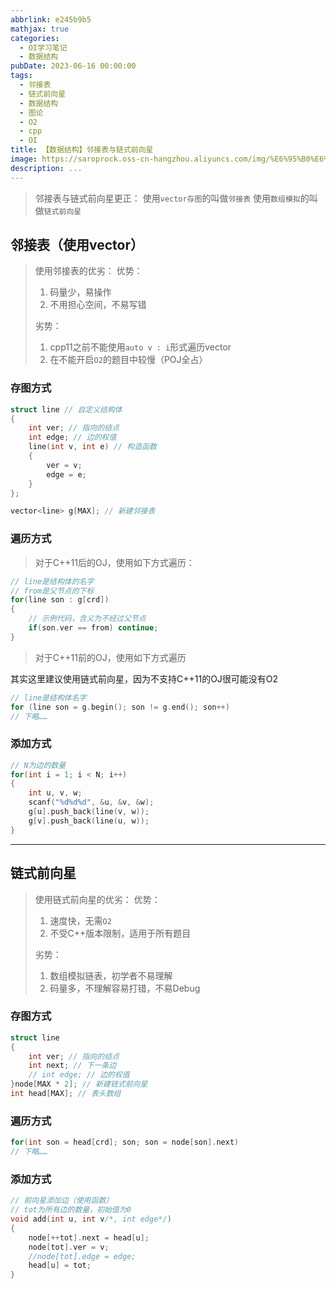 ```yaml
---
abbrlink: e245b9b5
mathjax: true
categories:
  - OI学习笔记
  - 数据结构
pubDate: 2023-06-16 00:00:00
tags:
  - 邻接表
  - 链式前向星
  - 数据结构
  - 图论
  - O2
  - cpp
  - OI
title: 【数据结构】邻接表与链式前向星
image: https://saroprock.oss-cn-hangzhou.aliyuncs.com/img/%E6%95%B0%E6%8D%AE%E7%BB%93%E6%9E%84.jpg
description: ...
---
```

> 邻接表与链式前向星更正：
> 使用`vector存图`的叫做`邻接表`
> 使用`数组模拟`的叫做`链式前向星`

## 邻接表（使用vector）

> 使用邻接表的优劣：
> 优势：
>
> 1. 码量少，易操作
> 2. 不用担心空间，不易写错
>
> 劣势：
>
> 1. cpp11之前不能使用`auto v : i`形式遍历vector
> 2. 在不能开启`O2`的题目中较慢（POJ全占）

### 存图方式

```cpp
struct line // 自定义结构体
{
    int ver; // 指向的结点
    int edge; // 边的权值
    line(int v, int e) // 构造函数
    {
        ver = v;
        edge = e;
    }
};

vector<line> g[MAX]; // 新建邻接表
```

### 遍历方式

> 对于C++11后的OJ，使用如下方式遍历：

```cpp
// line是结构体的名字
// from是父节点的下标
for(line son : g[crd])
{
    // 示例代码，含义为不经过父节点
    if(son.ver == from) continue;
}
```

> 对于C++11前的OJ，使用如下方式遍历

其实这里建议使用链式前向星，因为不支持C++11的OJ很可能没有O2
```cpp
// line是结构体名字
for (line son = g.begin(); son != g.end(); son++) 
// 下略……
```
### 添加方式

```cpp
// N为边的数量
for(int i = 1; i < N; i++)
{
    int u, v, w;
    scanf("%d%d%d", &u, &v, &w);
    g[u].push_back(line(v, w));
    g[v].push_back(line(u, w));
}
```

---

## 链式前向星

> 使用链式前向星的优劣：
> 优势：
>
> 1. 速度快，无需`O2`
> 2. 不受C++版本限制，适用于所有题目
>
> 劣势：
>
> 1. 数组模拟链表，初学者不易理解
> 2. 码量多，不理解容易打错，不易Debug

### 存图方式

```cpp
struct line
{
    int ver; // 指向的结点
    int next; // 下一条边
    // int edge; // 边的权值
}node[MAX * 2]; // 新建链式前向星
int head[MAX]; // 表头数组
```
### 遍历方式

```cpp
for(int son = head[crd]; son; son = node[son].next)
// 下略……
```
### 添加方式

```cpp
// 前向星添加边（使用函数）
// tot为所有边的数量，初始值为0
void add(int u, int v/*, int edge*/)
{
    node[++tot].next = head[u];
    node[tot].ver = v;
    //node[tot].edge = edge;
    head[u] = tot;
}
```
